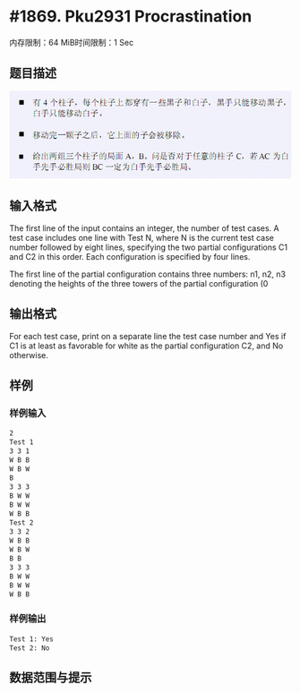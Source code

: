 # #1869. Pku2931 Procrastination

内存限制：64 MiB时间限制：1 Sec

## 题目描述

![](images/1869.jpg)

## 输入格式

The first line of the input contains an integer, the number of test cases. A test case includes one line with Test N, where N is the current test case number followed by eight lines, specifying the two partial configurations C1 and C2 in this order. Each configuration is specified by four lines.

The first line of the partial configuration contains three numbers: n1, n2, n3 denoting the heights of the three towers of the partial configuration (0 

## 输出格式

For each test case, print on a separate line the test case number and Yes if C1 is at least as favorable for white as the partial configuration C2, and No otherwise.


## 样例

### 样例输入

    
    2
    Test 1
    3 3 1
    W B B
    W B W
    B
    3 3 3
    B W W
    B W W
    W B B
    Test 2
    3 3 2
    W B B
    W B W
    B B
    3 3 3
    B W W
    B W W
    W B B
    
    
    
    

### 样例输出

    
    Test 1: Yes
    Test 2: No
    

## 数据范围与提示
